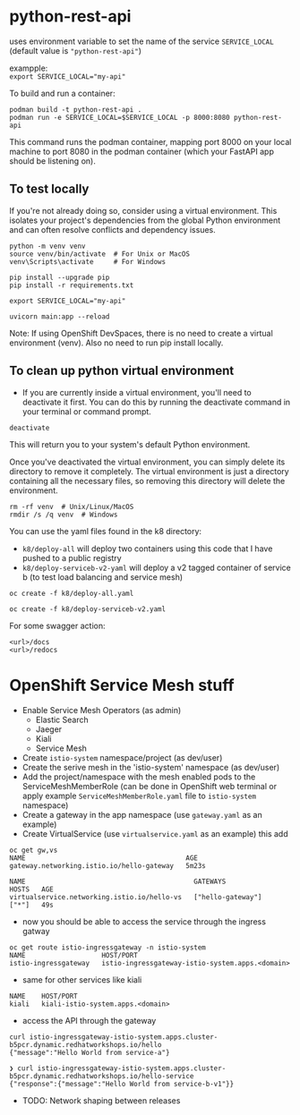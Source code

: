 # python-rest-api

uses environment variable to set the name of the service
`SERVICE_LOCAL` (default value is `"python-rest-api"`)   

exampple:   
`export SERVICE_LOCAL="my-api"`   

To build and run a container:  

```
podman build -t python-rest-api .
podman run -e SERVICE_LOCAL=$SERVICE_LOCAL -p 8000:8080 python-rest-api
```

This command runs the podman container, mapping port 8000 on your local machine to port 8080 in the podman container (which your FastAPI app should be listening on).  
  
## To test locally

If you're not already doing so, consider using a virtual environment. This isolates your project's dependencies from the global Python environment and can often resolve conflicts and dependency issues.  
  
```
python -m venv venv
source venv/bin/activate  # For Unix or MacOS
venv\Scripts\activate     # For Windows

pip install --upgrade pip
pip install -r requirements.txt

export SERVICE_LOCAL="my-api"

uvicorn main:app --reload
```

Note: If using OpenShift DevSpaces, there is no need to create a virtual environment (venv). Also no need to run pip install locally.

## To clean up python virtual environment
- If you are currently inside a virtual environment, you'll need to deactivate it first. You can do this by running the deactivate command in your terminal or command prompt.  

```
deactivate
```

This will return you to your system's default Python environment.  
  
Once you've deactivated the virtual environment, you can simply delete its directory to remove it completely. The virtual environment is just a directory containing all the necessary files, so removing this directory will delete the environment.

```
rm -rf venv  # Unix/Linux/MacOS
rmdir /s /q venv  # Windows
```

You can use the yaml files found in the k8 directory:
- `k8/deploy-all` will deploy two containers using this code that I have pushed to a public registry
- `k8/deploy-serviceb-v2-yaml` will deploy a v2 tagged container of service b (to test load balancing and service mesh)  

```
oc create -f k8/deploy-all.yaml

oc create -f k8/deploy-serviceb-v2.yaml
```


For some swagger action:

```
<url>/docs
<url>/redocs
```
# OpenShift Service Mesh stuff
- Enable Service Mesh Operators (as admin)
  - Elastic Search
  - Jaeger
  - Kiali
  - Service Mesh
- Create `istio-system` namespace/project (as dev/user)
- Create the serive mesh in the 'istio-system' namespace (as dev/user)
- Add the project/namespace with the mesh enabled pods to the ServiceMeshMemberRole (can be done in OpenShift web terminal or apply example `ServiceMeshMemberRole.yaml` file to `istio-system` namespace)
- Create a gateway in the app namespace (use `gateway.yaml` as an example)
- Create VirtualService (use `virtualservice.yaml` as an example) this add

```
oc get gw,vs                    
NAME                                        AGE
gateway.networking.istio.io/hello-gateway   5m23s

NAME                                          GATEWAYS            HOSTS   AGE
virtualservice.networking.istio.io/hello-vs   ["hello-gateway"]   ["*"]   49s
```

- now you should be able to access the service through the ingress gatway

```
oc get route istio-ingressgateway -n istio-system                    
NAME                   HOST/PORT                 
istio-ingressgateway   istio-ingressgateway-istio-system.apps.<domain>  
```

- same for other services like kiali


```
NAME    HOST/PORT                        
kiali   kiali-istio-system.apps.<domain> 
```

- access the API through the gateway

```
curl istio-ingressgateway-istio-system.apps.cluster-b5pcr.dynamic.redhatworkshops.io/hello
{"message":"Hello World from service-a"}

❯ curl istio-ingressgateway-istio-system.apps.cluster-b5pcr.dynamic.redhatworkshops.io/hello-service
{"response":{"message":"Hello World from service-b-v1"}}
```
- TODO: Network shaping between releases